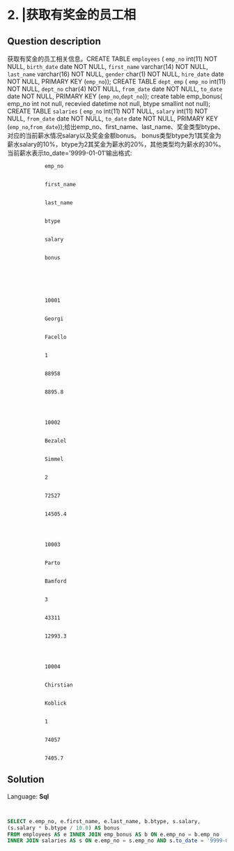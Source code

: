 # 2. |获取有奖金的员工相

## Question description


获取有奖金的员工相关信息。CREATE TABLE `employees` (
  `emp_no` int(11) NOT NULL,
  `birth_date` date NOT NULL,
  `first_name` varchar(14) NOT NULL,
  `last_name` varchar(16) NOT NULL,
  `gender` char(1) NOT NULL,
  `hire_date` date NOT NULL,
  PRIMARY KEY (`emp_no`));
CREATE TABLE `dept_emp` (
`emp_no` int(11) NOT NULL,
`dept_no` char(4) NOT NULL,
`from_date` date NOT NULL,
`to_date` date NOT NULL,
PRIMARY KEY (`emp_no`,`dept_no`));
create table emp_bonus(
emp_no int not null,
recevied datetime not null,
btype smallint not null);
CREATE TABLE `salaries` (
`emp_no` int(11) NOT NULL,
`salary` int(11) NOT NULL,
`from_date` date NOT NULL,
`to_date` date NOT NULL,
PRIMARY KEY (`emp_no`,`from_date`));给出emp_no、first_name、last_name、奖金类型btype、对应的当前薪水情况salary以及奖金金额bonus。 bonus类型btype为1其奖金为薪水salary的10%，btype为2其奖金为薪水的20%，其他类型均为薪水的30%。 当前薪水表示to_date='9999-01-01'输出格式:



				emp_no
			

				first_name
			

				last_name
			

				btype
			

				salary
			

				bonus
			





				10001
			

				Georgi
			

				Facello
			

				1
			

				88958
			

				8895.8
			



				10002
			

				Bezalel
			

				Simmel
			

				2
			

				72527
			

				14505.4
			



				10003
			

				Parto
			

				Bamford
			

				3
			

				43311
			

				12993.3
			



				10004
			

				Chirstian
			

				Koblick
			

				1
			

				74057
			

				7405.7
			





## Solution

Language: **Sql**

```Sql


SELECT e.emp_no, e.first_name, e.last_name, b.btype, s.salary, 
(s.salary * b.btype / 10.0) AS bonus
FROM employees AS e INNER JOIN emp_bonus AS b ON e.emp_no = b.emp_no
INNER JOIN salaries AS s ON e.emp_no = s.emp_no AND s.to_date = '9999-01-01'
```


